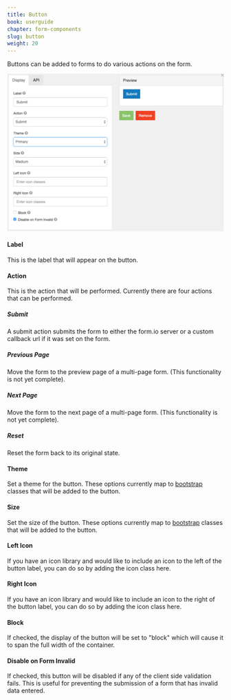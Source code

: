 ```yaml
---
title: Button
book: userguide
chapter: form-components
slug: button
weight: 20
---
```

<p>Buttons can be added to forms to do various actions on the form.</p>
<img src="/assets/img/button-display.png">
<h4>Label</h4>
<p>This is the label that will appear on the button.</p>
<h4>Action</h4>
<p>This is the action that will be performed. Currently there are four actions that can be performed.</p>
<h5>Submit</h5>
<p>A submit action submits the form to either the form.io server or a custom callback url if it was set on the form.</p>
<h5>Previous Page</h5>
<p>Move the form to the preview page of a multi-page form. (This functionality is not yet complete).</p>
<h5>Next Page</h5>
<p>Move the form to the next page of a multi-page form. (This functionality is not yet complete).</p>
<h5>Reset</h5>
<p>Reset the form back to its original state.</p>
<h4>Theme</h4>
<p>Set a theme for the button. These options currently map to <a href="http://getbootstrap.com">bootstrap</a> classes that will be added to the button.</p>
<h4>Size</h4>
<p>Set the size of the button. These options currently map to <a href="http://getbootstrap.com">bootstrap</a> classes that will be added to the button.</p>
<h4>Left Icon</h4>
<p>If you have an icon library and would like to include an icon to the left of the button label, you can do so by adding the icon class here.</p>
<h4>Right Icon</h4>
<p>If you have an icon library and would like to include an icon to the right of the button label, you can do so by adding the icon class here.</p>
<h4>Block</h4>
<p>If checked, the display of the button will be set to "block" which will cause it to span the full width of the container.</p>
<h4>Disable on Form Invalid</h4>
<p>If checked, this button will be disabled if any of the client side validation fails. This is useful for preventing the submission of a form that has invalid data entered.</p>

